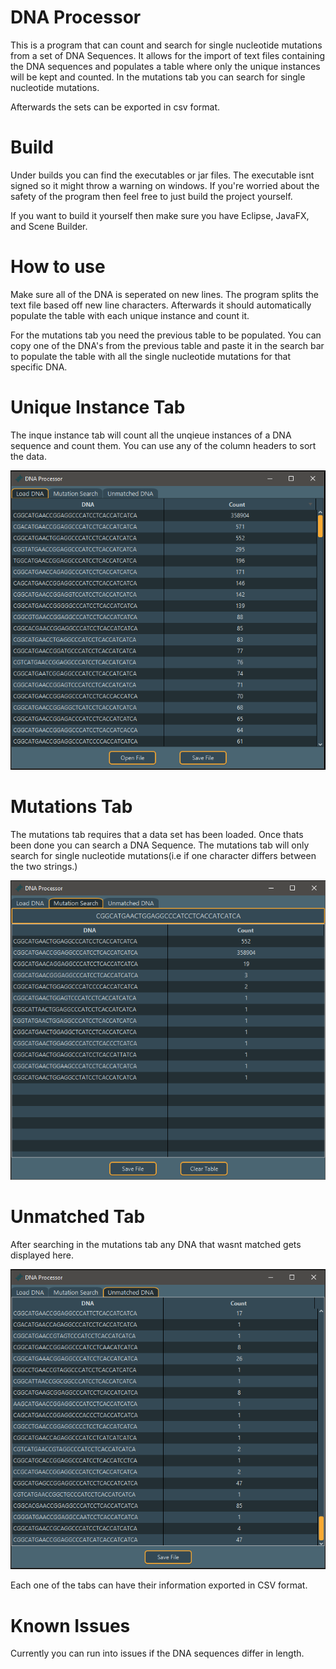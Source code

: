<h1>DNA Processor</h1>
<body>

<p>This is a program that can count and search for single nucleotide mutations from a set of DNA Sequences. It allows for the import of text files containing the DNA sequences and populates a table where only the unique instances will be kept and counted.
In the mutations tab you can search for single nucleotide mutations.

Afterwards the sets can be exported in csv format. </p>

<h1>Build</h1>
<p>Under builds you can find the executables or jar files. The executable isnt signed so it might throw a warning on windows. If you're worried about the safety of the program then feel free to just build the project yourself.

If you want to build it yourself then make sure you have Eclipse, JavaFX, and Scene Builder.</p>

<h1>How to use</h1>
<p>Make sure all of the DNA is seperated on new lines. The program splits the text file based off new line characters. Afterwards it should automatically populate the table with each unique instance and count it.

For the mutations tab you need the previous table to be populated. You can copy one of the DNA's from the previous table and paste it in the search bar to populate the table with all the single nucleotide mutations for that specific DNA.</p>

<h1>Unique Instance Tab</h1>
<p>The inque instance tab will count all the unqieue instances of a DNA sequence and count them. You can use any of the column headers to sort the data.</p>

![DNA Unique instanace tab](assets/DNA_Picture_001.PNG)

<h1>Mutations Tab</h1>
<p>The mutations tab requires that a data set has been loaded. Once thats been done you can search a DNA Sequence. The mutations tab will only search for single nucleotide mutations(i.e if one character differs between the two strings.)</p>

![mutations tab](assets/DNA_Picture_002.PNG)

<h1>Unmatched Tab</h1>
<p>After searching in the mutations tab any DNA that wasnt matched gets displayed here.</p>

![Unmatched tab](assets/DNA_Picture_003.PNG)

<p>Each one of the tabs can have their information exported in CSV format.</p>
</body>

<h1>Known Issues</h1>
<p>Currently you can run into issues if the DNA sequences differ in length.</p>
